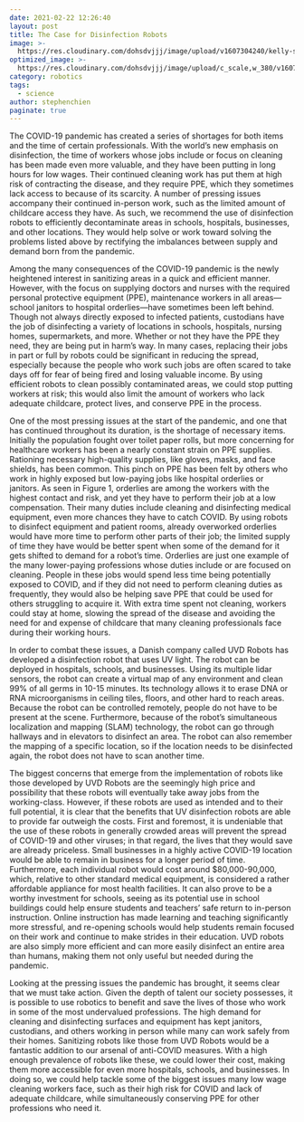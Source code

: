 ```yaml
---
date: 2021-02-22 12:26:40
layout: post
title: The Case for Disinfection Robots
image: >-
  https://res.cloudinary.com/dohsdvjjj/image/upload/v1607304240/kelly-sikkema-YK0HPwWDJ1I-unsplash_ywtauy.jpg
optimized_image: >-
  https://res.cloudinary.com/dohsdvjjj/image/upload/c_scale,w_380/v1607304240/kelly-sikkema-YK0HPwWDJ1I-unsplash_ywtauy.jpg
category: robotics
tags:
  - science
author: stephenchien
paginate: true
---
```



The COVID-19 pandemic has created a series of shortages for both items and the time of certain professionals.  With the world’s new emphasis on disinfection, the time of workers whose jobs include or focus on cleaning has been made even more valuable, and they have been putting in long hours for low wages.  Their continued cleaning work has put them at high risk of contracting the disease, and they require PPE, which they sometimes lack access to because of its scarcity.  A number of pressing issues accompany their continued in-person work, such as the limited amount of childcare access they have.  As such, we recommend the use of disinfection robots to efficiently decontaminate areas in schools, hospitals, businesses, and other locations.  They would help solve or work toward solving the problems listed above by rectifying the imbalances between supply and demand born from the pandemic.


Among the many consequences of the COVID-19 pandemic is the newly heightened interest in sanitizing areas in a quick and efficient manner.  However, with the focus on supplying doctors and nurses with the required personal protective equipment (PPE), maintenance workers in all areas—school janitors to hospital orderlies—have sometimes been left behind.  Though not always directly exposed to infected patients, custodians have the job of disinfecting a variety of locations in schools, hospitals, nursing homes, supermarkets, and more.  Whether or not they have the PPE they need, they are being put in harm’s way.  In many cases, replacing their jobs in part or full by robots could be significant in reducing the spread, especially because the people who work such jobs are often scared to take days off for fear of being fired and losing valuable income.  By using efficient robots to clean possibly contaminated areas, we could stop putting workers at risk; this would also limit the amount of workers who lack adequate childcare, protect lives, and conserve PPE in the process.

One of the most pressing issues at the start of the pandemic, and one that has continued throughout its duration, is the shortage of necessary items.  Initially the population fought over toilet paper rolls, but more concerning for healthcare workers has been a nearly constant strain on PPE supplies.  Rationing necessary high-quality supplies, like gloves, masks, and face shields, has been common.  This pinch on PPE has been felt by others who work in highly exposed but low-paying jobs like hospital orderlies or janitors.  As seen in Figure 1, orderlies are among the workers with the highest contact and risk, and yet they have to perform their job at a low compensation.  Their many duties include cleaning and disinfecting medical equipment, even more chances they have to catch COVID.  By using robots to disinfect equipment and patient rooms, already overworked orderlies would have more time to perform other parts of their job; the limited supply of time they have would be better spent when some of the demand for it gets shifted to demand for a robot’s time.  Orderlies are just one example of the many lower-paying professions whose duties include or are focused on cleaning.  People in these jobs would spend less time being potentially exposed to COVID, and if they did not need to perform cleaning duties as frequently, they would also be helping save PPE that could be used for others struggling to acquire it.  With extra time spent not cleaning, workers could stay at home, slowing the spread of the disease and avoiding the need for and expense of childcare that many cleaning professionals face during their working hours.

In order to combat these issues, a Danish company called UVD Robots has developed a disinfection robot that uses UV light. The robot can be deployed in hospitals, schools, and businesses. Using its multiple lidar sensors, the robot can create a virtual map of any environment and clean 99% of all germs in 10-15 minutes. Its technology allows it to erase DNA or RNA microorganisms in ceiling tiles, floors, and other hard to reach areas. Because the robot can be controlled remotely, people do not have to be present at the scene. Furthermore, because of the robot’s simultaneous localization and mapping (SLAM) technology, the robot can go through hallways and in elevators to disinfect an area. The robot can also remember the mapping of a specific location, so if the location needs to be disinfected again, the robot does not have to scan another time. 

The biggest concerns that emerge from the implementation of robots like those developed by UVD Robots are the seemingly high price and possibility that these robots will eventually take away jobs from the working-class. However, if these robots are used as intended and to their full potential, it is clear that the benefits that UV disinfection robots are able to provide far outweigh the costs. First and foremost, it is undeniable that the use of these robots in generally crowded areas will prevent the spread of COVID-19 and other viruses; in that regard, the lives that they would save are already priceless. Small businesses in a highly active COVID-19 location would be able to remain in business for a longer period of time. Furthermore, each individual robot would cost around $80,000-90,000, which, relative to other standard medical equipment, is considered a rather affordable appliance for most health facilities. It can also prove to be a worthy investment for schools, seeing as its potential use in school buildings could help ensure students and teachers’ safe return to in-person instruction. Online instruction has made learning and teaching significantly more stressful, and re-opening schools would help students remain focused on their work and continue to make strides in their education.  UVD robots are also simply more efficient and can more easily disinfect an entire area than humans, making them not only useful but needed during the pandemic.

Looking at the pressing issues the pandemic has brought, it seems clear that we must take action.  Given the depth of talent our society possesses, it is possible to use robotics to benefit and save the lives of those who work in some of the most undervalued professions.  The high demand for cleaning and disinfecting surfaces and equipment has kept janitors, custodians, and others working in person while many can work safely from their homes.  Sanitizing robots like those from UVD Robots would be a fantastic addition to our arsenal of anti-COVID measures.  With a high enough prevalence of robots like these, we could lower their cost, making them more accessible for even more hospitals, schools, and businesses.  In doing so, we could help tackle some of the biggest issues many low wage cleaning workers face, such as their high risk for COVID and lack of adequate childcare, while simultaneously conserving PPE for other professions who need it.






